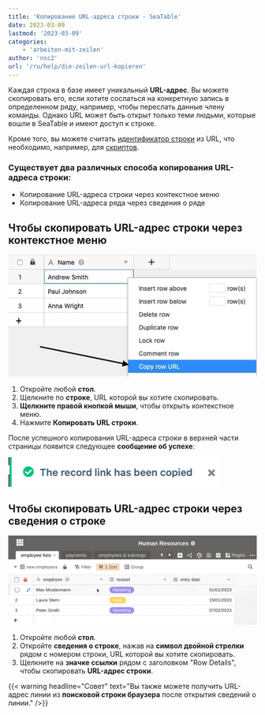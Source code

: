 ```yaml
---
title: 'Копирование URL-адреса строки - SeaTable'
date: 2023-03-09
lastmod: '2023-03-09'
categories:
    - 'arbeiten-mit-zeilen'
author: 'nsc2'
url: '/ru/help/die-zeilen-url-kopieren'
---
```


Каждая строка в базе имеет уникальный **URL-адрес**. Вы можете скопировать его, если хотите сослаться на конкретную запись в определенном ряду, например, чтобы переслать данные члену команды. Однако URL может быть открыт только теми людьми, которые вошли в SeaTable и имеют доступ к строке.

Кроме того, вы можете считать [идентификатор строки](https://seatable.io/ru/docs/haeufig-gestellte-fragen/was-ist-die-zeilen-id/) из URL, что необходимо, например, для [скриптов](https://seatable.io/ru/docs/javascript-python/unterschied-zwischen-javascript-und-python-scripten-in-seatable/).

### Существует два различных способа копирования URL-адреса строки:

- Копирование URL-адреса строки через контекстное меню
- Копирование URL-адреса ряда через сведения о ряде

## Чтобы скопировать URL-адрес строки через контекстное меню

![Копирование URL-адреса строки через представление таблицы](images/copy-cell-URL.jpg)

1. Откройте любой **стол**.
2. Щелкните по **строке**, URL которой вы хотите скопировать.
3. **Щелкните правой кнопкой мыши**, чтобы открыть контекстное меню.
4. Нажмите **Копировать URL строки**.

После успешного копирования URL-адреса строки в верхней части страницы появится следующее **сообщение об успехе**:

![Сообщение об успехе при успешном копировании URL строки](images/Erfolgsmeldung-Kopieren-Zeilen-URL.png)

## Чтобы скопировать URL-адрес строки через сведения о строке

![Копирование URL-адреса ряда через сведения о ряде](images/copy-URL-1.gif)

1. Откройте любой **стол**.
2. Откройте **сведения о строке**, нажав на **символ двойной стрелки** рядом с номером строки, URL которой вы хотите скопировать.
3. Щелкните на **значке ссылки** рядом с заголовком "Row Details", чтобы скопировать **URL-адрес строки**.

{{< warning  headline="Совет"  text="Вы также можете получить URL-адрес линии из **поисковой строки браузера** после открытия сведений о линии." />}}
